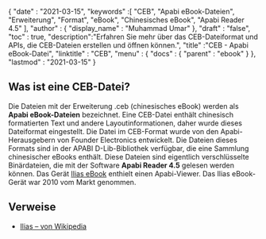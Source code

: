{
  "date" : "2021-03-15",
  "keywords" :[ "CEB", "Apabi eBook-Dateien", "Erweiterung", "Format", "eBook", "Chinesisches eBook", "Apabi Reader 4.5" ],
  "author" : {
    "display_name" : "Muhammad Umar"
},
  "draft" : "false",
  "toc" : true,
  "description":"Erfahren Sie mehr über das CEB-Dateiformat und APIs, die CEB-Dateien erstellen und öffnen können.",
  "title" :"CEB - Apabi eBook-Datei",
  "linktitle" : "CEB",
  "menu" : {
    "docs" : {
      "parent" : "ebook"
}
},
  "lastmod" : "2021-03-15"
}

## Was ist eine CEB-Datei?

Die Dateien mit der Erweiterung .ceb (chinesisches eBook) werden als **Apabi eBook-Dateien** bezeichnet. Eine CEB-Datei enthält chinesisch formatierten Text und andere Layoutinformationen, daher wurde dieses Dateiformat eingestellt. Die Datei im CEB-Format wurde von den Apabi-Herausgebern von Founder Electronics entwickelt. Die Dateien dieses Formats sind in der APABI D-Lib-Bibliothek verfügbar, die eine Sammlung chinesischer eBooks enthält. Diese Dateien sind eigentlich verschlüsselte Binärdateien, die mit der Software **Apabi Reader 4.5** gelesen werden können. Das Gerät [Ilias eBook](https://en.wikipedia.org/wiki/ILiad) enthielt einen Apabi-Viewer. Das Ilias eBook-Gerät war 2010 vom Markt genommen.

## Verweise

* [Ilias – von Wikipedia](https://en.wikipedia.org/wiki/ILiad)

